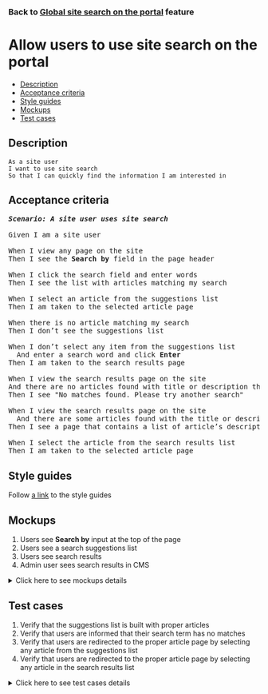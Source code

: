 ### Back to [Global site search on the portal](../../README.md) feature

# Allow users to use site search on the portal

- [Description](#description)
- [Acceptance criteria](#acceptance-criteria)
- [Style guides](#style-guides)
- [Mockups](#mockups)
- [Test cases](#test-cases)

## Description

    As a site user
    I want to use site search
    So that I can quickly find the information I am interested in

## Acceptance criteria

<pre>
<b><i>Scenario: A site user uses site search</i></b>

Given I am a site user

When I view any page on the site
Then I see the <b>Search by</b> field in the page header

When I click the search field and enter words
Then I see the list with articles matching my search

When I select an article from the suggestions list
Then I am taken to the selected article page

When there is no article matching my search
Then I don’t see the suggestions list

When I don’t select any item from the suggestions list
  And enter a search word and click <b>Enter</b>
Then I am taken to the search results page

When I view the search results page on the site
And there are no articles found with title or description that matches my search
Then I see "No matches found. Please try another search"

When I view the search results page on the site
  And there are some articles found with the title or description that matches my search
Then I see a page that contains a list of article’s description and a link to the article page with the highlighted search term

When I select the article from the search results list
Then I am taken to the selected article page
</pre>

## Style guides

Follow [a link](https://www.figma.com/proto/0zkkf5WC77OSpvyD6YXpFE/Style-guides?page-id=0%3A1&node-id=19%3A5368&viewport=266%2C48%2C0.54&scaling=min-zoom&starting-point-node-id=19%3A5368) to the style guides

## Mockups

1. Users see <b>Search by</b> input at the top of the page
2. Users see a search suggestions list
3. Users see search results
4. Admin user sees search results in CMS

<details>
  <summary>Click here to see mockups details</summary>

**1. Users see Search by input at the top of the page:**

![Users see Search by input at the top of the page](/sports_hub_portal/web_application_features/global_site_search/images/site_search.png)

**2. Users see a search suggestions list:**

![Users see a search suggestions list](/sports_hub_portal/web_application_features/global_site_search/images/site_search_suggestions.png)

**3. Users see search results:**

![Users see search results](/sports_hub_portal/web_application_features/global_site_search/images/search_result_in_main_page.png)

**4. Admin user sees search results in CMS:**

![Admin user sees search results in CMS](/sports_hub_portal/web_application_features/global_site_search/images/search_result_in_cms_page.png)

</details>

## Test cases

1. Verify that the suggestions list is built with proper articles
2. Verify that users are informed that their search term has no matches
3. Verify that users are redirected to the proper article page by selecting any article from the suggestions list
4. Verify that users are redirected to the proper article page by selecting any article in the search results list

<details>
  <summary>Click here to see test cases details</summary>

### **#1. Verify that the suggestions list is built with proper articles**

|Preconditions|Steps|Expected result
------|-------|----------
|- Go to the Sports Hub home page</br>- There are only 3 articles in different categories that contain the word **ball**|1) In the page heading, select the search box, and then enter the word **ball**</br>2) Click **Enter**|1) Suggestions list is formed only with 3 articles that contain the word **ball**</br>2) Search results page contains only 3 articles that contain the word **ball**|

### **#2. Verify that users are informed that their search term has no matches**

|Preconditions|Steps|Expected result
------|-------|----------
|- Go to the Sports Hub home page</br>- There are no articles in different categories that contain the word **ball**|1) In the page heading, select the search box, and then enter the word **ball**</br>2) Click **Enter**|1) No suggestions are shown</br>2) "No matches found. Please try another search" message appears on the search results page|

### **#3. Verify that users are redirected to the proper article page by selecting any article from the suggestions list**

|Preconditions|Steps|Expected result
------|-------|----------
|Go to the Sports Hub home page|1) In the page heading, select the search box, and then enter some words</br>2) Select any article from the suggestions list|1) The search term is highlighted in search results</br>2) The user is redirected to the proper article page|

### **#4. Verify that users are redirected to the proper article page by selecting any article in the search results list**

|Preconditions|Steps|Expected result
------|-------|----------
|- Go to the Sports Hub home page</br>- The user is logged in|1) In the page heading, select the search box, and then enter some words</br>2) Click **Enter**</br>3) Select any article from the suggestions list|1) The search term is highlighted in search results</br>2) The user is redirected to the proper article page|
</details>
